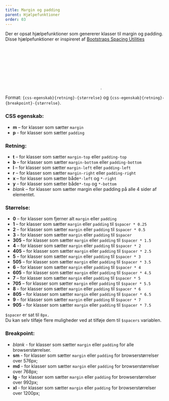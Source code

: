```yaml
---
title: Margin og padding
parent: Hjælpefunktioner
order: 03
---
```


<p>Der er opsat hjælpefunktioner som genererer klasser til margin og padding. Disse hjælpefunktioner er inspireret af <a href="https://getbootstrap.com/docs/4.1/utilities/spacing/" class="icon-link">Bootstraps Spacing Utilities<svg class="icon-svg" focusable="false" aria-hidden="true" tabindex="-1"><use xlink:href="#open-in-new"></use></svg></a>.</p>
Format: <code>{css-egenskab}{retning}-{størrelse}</code> og <code>{css-egenskab}{retning}-{breakpoint}-{størrelse}</code>.

<h3 class="h5 mb-0">CSS egenskab:</h3>
<ul>
    <li><b>m</b> – for klasser som sætter <code>margin</code></li>
    <li><b>p</b> - for klasser som sætter <code>padding</code></li>
</ul>

<h3 class="h5 mb-0">Retning:</h3>
<ul>
    <li><b>t</b> – for klasser som sætter <code>margin-top</code> eller <code>padding-top</code></li>
    <li><b>b</b> – for klasser som sætter <code>margin-bottom</code> eller <code>padding-bottom</code></li>
    <li><b>l</b> – for klasser som sætter <code>margin-left</code> eller <code>padding-left</code></li>
    <li><b>r</b> – for klasser som sætter <code>margin-right</code> eller <code>padding-right</code></li>
    <li><b>x</b> – for klasser som sætter både<code>*-left</code> og <code>*-right</code></li>
    <li><b>y</b> – for klasser som sætter både<code>*-top</code> og <code>*-bottom</code></li>
    <li><i>blank</i> – for klasser som sætter margin eller padding på alle 4 sider af elementet.</li>
</ul>

<h3 class="h5 mb-0">Størrelse:</h3>
<ul>
    <li><b>0</b> – for klasser som fjerner alt <code>margin</code> eller <code>padding</code></li>
    <li><b>1</b> – for klasser som sætter <code>margin</code> eller <code>padding</code> til <code>$spacer * 0.25</code></li>
    <li><b>2</b> – for klasser som sætter <code>margin</code> eller <code>padding</code> til <code>$spacer * 0.5</code></li>
    <li><b>3</b> – for klasser som sætter <code>margin</code> eller <code>padding</code> til <code>$spacer</code></li>
    <li><b>305</b> – for klasser som sætter <code>margin</code> eller <code>padding</code> til <code>$spacer * 1.5</code></li>
    <li><b>4</b> – for klasser som sætter <code>margin</code> eller <code>padding</code> til <code>$spacer * 2</code></li>
    <li><b>405</b> – for klasser som sætter <code>margin</code> eller <code>padding</code> til <code>$spacer * 2.5</code></li>
    <li><b>5</b> – for klasser som sætter <code>margin</code> eller <code>padding</code> til <code>$spacer * 3</code></li>
    <li><b>505</b> – for klasser som sætter <code>margin</code> eller <code>padding</code> til <code>$spacer * 3.5</code></li>
    <li><b>6</b> – for klasser som sætter <code>margin</code> eller <code>padding</code> til <code>$spacer * 4</code></li>
    <li><b>605</b> – for klasser som sætter <code>margin</code> eller <code>padding</code> til <code>$spacer * 4.5</code></li>
    <li><b>7</b> – for klasser som sætter <code>margin</code> eller <code>padding</code> til <code>$spacer * 5</code></li>
    <li><b>705</b> – for klasser som sætter <code>margin</code> eller <code>padding</code> til <code>$spacer * 5.5</code></li>
    <li><b>8</b> – for klasser som sætter <code>margin</code> eller <code>padding</code> til <code>$spacer * 6</code></li>
    <li><b>805</b> – for klasser som sætter <code>margin</code> eller <code>padding</code> til <code>$spacer * 6.5</code></li>
    <li><b>9</b> – for klasser som sætter <code>margin</code> eller <code>padding</code> til <code>$spacer * 7</code></li>
    <li><b>905</b> – for klasser som sætter <code>margin</code> eller <code>padding</code> til <code>$spacer * 7.5</code></li>
</ul>
<code>$spacer</code> er sat til <code>8px.</code><br>
Du kan selv tilføje flere muligheder ved at tilføje dem til <code>$spacers</code> variablen.

<h3 class="h5 mb-0">Breakpoint:</h3>
<ul>
    <li><i>blank</i> - for klasser som sætter <code>margin</code> eller <code>padding</code> for alle browserstørrelser.</li>
    <li><b>sm</b> - for klasser som sætter <code>margin</code> eller <code>padding</code> for browserstørrelser over 576px;</li>
    <li><b>md</b> - for klasser som sætter <code>margin</code> eller <code>padding</code> for browserstørrelser over 768px;</li>
    <li><b>lg</b> - for klasser som sætter <code>margin</code> eller <code>padding</code> for browserstørrelser over 992px;</li>
    <li><b>xl</b> - for klasser som sætter <code>margin</code> eller <code>padding</code> for browserstørrelser over 1200px;</li>
</ul>
